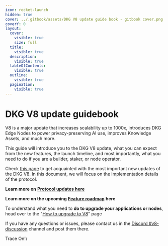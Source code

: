 ```yaml
---
icon: rocket-launch
hidden: true
cover: ../.gitbook/assets/DKG V8 update guide book - gitbook cover.png
coverY: 0
layout:
  cover:
    visible: true
    size: full
  title:
    visible: true
  description:
    visible: true
  tableOfContents:
    visible: true
  outline:
    visible: true
  pagination:
    visible: true
---
```


# DKG V8 update guidebook

V8 is a major update that increases scalability up to 1000x, introduces DKG Edge Nodes to power privacy-preserving AI use, improves Knowledge Assets, and much more.&#x20;

This guide will introduce you to the DKG V8 update, what you can expect from the new features, the launch timeline, and most importantly, what you need to do if you are a builder, staker, or node operator.&#x20;

Check [this page](https://docs.origintrail.io/dkg-v8-upcoming-version/whats-new-with-origintrail-v8) to get acquainted with the most important new updates of the DKG V8. In this document, we will focus on the implementation details of the protocol.

**Learn more on** [**Protocol updates here**](../key-concepts/dkg-key-concepts/dkg-v8-guidebook/protocol-updates.md)

**Learn more on the upcoming** [**Feature roadmap**](../key-concepts/dkg-key-concepts/dkg-v8-guidebook/feature-roadmap.md) **here**

To understand what you need to **do to upgrade your applications or nodes**, head over to the "[How to upgrade to V8](../key-concepts/dkg-key-concepts/dkg-v8-guidebook/how-to-upgrade-to-v8.md)" page

If you have any questions or issues, please contact us in the [Discord #v8-discussion](https://discord.gg/9WwMRhP9) channel and post them there.

Trace On!\
